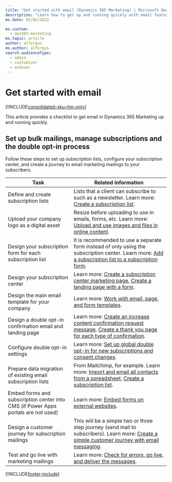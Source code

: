 ```yaml
---
title: "Get started with email (Dynamics 365 Marketing) | Microsoft Docs"
description: "Learn how to get up and running quickly with email features in Dynamics 365 Marketing."
ms.date: 02/02/2022

ms.custom: 
  - dyn365-marketing
ms.topic: article
author: alfergus
ms.author: alfergus
search.audienceType: 
  - admin
  - customizer
  - enduser
---
```


# Get started with email

[!INCLUDE[consolidated-sku-rtm-only](../includes/consolidated-sku-rtm-only.md)]

This article provides a checklist to get email in Dynamics 365 Marketing up and running quickly.

## Set up bulk mailings, manage subscriptions and the double opt-in process

Follow these steps to set up subscription lists, configure your subscription center, and create a journey to email marketing mailings to your subscribers.

| Task | Related information |
|---|---|
| Define and create subscription lists | Lists that a client can subscribe to such as a newsletter. Learn more: [Create a subscription list](set-up-subscription-center.md#create-a-subscription-list). |
| Upload your company logo as a digital asset | Resize before uploading to use in emails, forms, etc. Learn more: [Upload and use images and files in online content](upload-images-files.md). |
| Design your subscription form for each subscription list | It is recommended to use a separate form instead of only using the subscription center. Learn more: [Add a subscription list to a subscription form](set-up-subscription-center.md#add-a-subscription-list-to-a-subscription-form). |
| Design your subscription center | Learn more: [Create a subscription center marketing page](set-up-subscription-center.md#create-a-subscription-center-marketing-page), [Create a landing page with a form](create-landing-page.md). |
| Design the main email template for your company | Learn more: [Work with email, page, and form templates](email-templates.md). |
| Design a double opt-in confirmation email and landing page | Learn more: [Create an increase content confirmation request message](double-opt-in.md#create-an-increase-consent-confirmation-request-message), [Create a thank you page for each type of confirmation](double-opt-in.md#create-a-thank-you-page-for-each-type-of-confirmation). |
| Configure double opt-in settings | Learn more: [Set up global double opt-in for new subscriptions and consent changes](double-opt-in.md). |
| Prepare data migration of existing email subscription lists | From Mailchimp, for example. Learn more: [Import and email all contacts from a spreadsheet](email-excel.md), [Create a subscription list](set-up-subscription-center.md#create-a-subscription-list). |
| Embed forms and subscription center into CMS (if Power Apps portals are not used) | Learn more: [Embed forms on external websites](embed-forms.md). |
| Design a customer journey for subscription mailings | This will be a simple two or three step journey (send mail to subscribers). Learn more: [Create a simple customer journey with email messaging](create-simple-customer-journey.md). |
| Test and go live with marketing mailings | Learn more: [Check for errors, go live, and deliver the messages](email-check-golive.md). |

[!INCLUDE[footer-include](../includes/footer-banner.md)]
